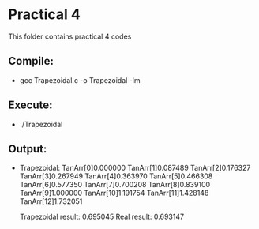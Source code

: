 
# Practical 4

This folder contains practical 4 codes

## Compile:

* gcc Trapezoidal.c -o Trapezoidal -lm

## Execute:

* ./Trapezoidal

## Output:

* Trapezoidal:
  TanArr[0]0.000000
  TanArr[1]0.087489
  TanArr[2]0.176327
  TanArr[3]0.267949
  TanArr[4]0.363970
  TanArr[5]0.466308
  TanArr[6]0.577350
  TanArr[7]0.700208
  TanArr[8]0.839100
  TanArr[9]1.000000
  TanArr[10]1.191754
  TanArr[11]1.428148
  TanArr[12]1.732051

  Trapezoidal result: 0.695045
  Real result: 0.693147



